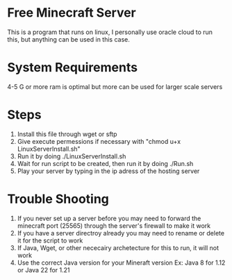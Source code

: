 # Free Minecraft Server
This is a program that runs on linux, I personally use oracle cloud to run this, but anything can be used in this case. 

# System Requirements
4-5 G or more ram is optimal but more can be used for larger scale servers

# Steps
1. Install this file through wget or sftp
2. Give execute permessions if necessary with "chmod u+x LinuxServerInstall.sh"
3. Run it by doing ./LinuxServerInstall.sh
4. Wait for run script to be created, then run it by doing ./Run.sh
5. Play your server by typing in the ip adress of the hosting server
   
# Trouble Shooting
1. If you never set up a server before you may need to forward the minecraft port (25565) through the server's firewall to make it work
2. If you have a server directroy already you may need to rename or delete it for the script to work
3. If Java, Wget, or other nececairy archetecture for this to run, it will not work
4. Use the correct Java version for your Mineraft version Ex: Java 8 for 1.12 or Java 22 for 1.21 
